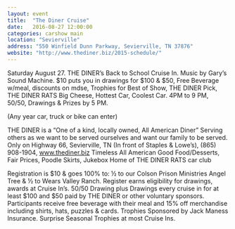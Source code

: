```yaml
---
layout: event
title:  "The Diner Cruise"
date:   2016-08-27 12:00:00
categories: carshow main
location: "Sevierville"
address: "550 Winfield Dunn Parkway, Sevierville, TN 37876"
website: "http://www.thediner.biz/2015-schedule/"
---
```


Saturday August 27. THE DINER’s Back to School Cruise In. Music by Gary’s Sound Machine. $10 puts you in drawings for $100 & $50, Free Beverage w/meal, discounts on mdse, Trophies for Best of Show, THE DINER Pick, THE DINER RATS Big Cheese, Hottest Car, Coolest Car. 4PM to 9 PM, 50/50, Drawings & Prizes by 5 PM.

(Any year car, truck or bike can enter)

THE DINER is a “One of a kind, locally owned, All American Diner”
Serving others as we want to be served ourselves and want our family to be served.
Only on Highway 66, Sevierville, TN (In front of Staples & Lowe’s), (865) 908-1904, www.thediner.biz
Timeless All American Good Food/Desserts, Fair Prices, Poodle Skirts, Jukebox
Home of THE DINER RATS car club

Registration is $10 & goes 100% to: ½ to our Colson Prison Ministries Angel Tree & ½ to Wears Valley Ranch. Register earns eligibility for drawings, awards at Cruise In’s. 50/50 Drawing plus Drawings every cruise in for at least $100 and $50 paid by THE DINER or other voluntary sponsors. Participants receive free beverage with their meal and 15% off merchandise including shirts, hats, puzzles & cards. Trophies Sponsored by Jack Maness Insurance. Surprise Seasonal Trophies at most Cruise Ins.

